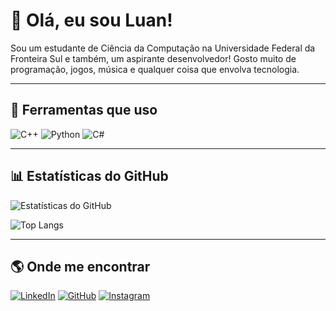 # 👋 Olá, eu sou Luan!

Sou um estudante de Ciência da Computação na Universidade Federal da Fronteira Sul e também, um aspirante desenvolvedor!
Gosto muito de programação, jogos, música e qualquer coisa que envolva tecnologia.

---

## 🚀 Ferramentas que uso

![C++](https://img.shields.io/badge/-C++-00599C?style=flat&logo=cplusplus)
![Python](https://img.shields.io/badge/-Python-3776AB?style=flat&logo=python)
![C#](https://img.shields.io/badge/-CSharp-239120?style=flat&logo=csharp)

---

## 📊 Estatísticas do GitHub

![Estatísticas do GitHub](https://github-readme-stats.vercel.app/api?username=luanllp0&show_icons=true&theme=dracula)

![Top Langs](https://github-readme-stats.vercel.app/api/top-langs/?username=luanllp0&layout=compact&theme=dracula)

---

## 🌎 Onde me encontrar

[![LinkedIn](https://img.shields.io/badge/-LinkedIn-0077B5?style=flat&logo=linkedin)](https://www.linkedin.com/in/luan-lucas-de-lima-peloso-b4a663245/)
[![GitHub](https://img.shields.io/badge/-GitHub-181717?style=flat&logo=github)](https://github.com/luanllp0)
[![Instagram](https://img.shields.io/badge/-Instagram-E4405F?style=flat&logo=instagram)](https://www.instagram.com/luanllp07/)
